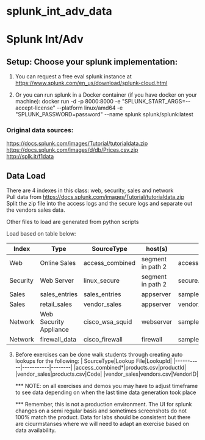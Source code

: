 # splunk_int_adv_data

# Splunk Int/Adv

## Setup: Choose your splunk implementation:
1. You can request a free eval splunk instance at https://www.splunk.com/en_us/download/splunk-cloud.html

2. Or you can run splunk in a Docker container (if you have docker on your machine): docker run -d -p 8000:8000 -e "SPLUNK_START_ARGS=--accept-license" --platform linux/amd64 -e "SPLUNK_PASSWORD=password" --name splunk splunk/splunk:latest

### Original data sources:
https://docs.splunk.com/images/Tutorial/tutorialdata.zip <br>
https://docs.splunk.com/images/d/db/Prices.csv.zip <br>
http://splk.it/f1data

## Data Load
There are 4 indexes in this class: web, security, sales and network <br>
Pull data from https://docs.splunk.com/images/Tutorial/tutorialdata.zip <br>
Split the zip file into the access logs and the secure logs and separate out the vendors sales data. <br>


Other files to load are generated from python scripts

Load based on table below:

| Index |   Type |                    SourceType  |      host(s)    |    Source (File)			 |
| ----- | ------ | -------------------------------| -------------| ----------------------|
| Web		| Online Sales |		          access_combined	|	segment in path 2|		access.zip   |
| Security|	   Web Server		|            linux_secure	 |	  segment in path 2	|	secure.zip  |
| Sales		 |    sales_entries |		        sales_entries |		  appserver |		sample_sales_entries_data.json  |
| Sales		 |    retail_sales	|	          vendor_sales	|	  appserver |		vendor_sales.log  |
| Network	|	   Web Security Appliance |	  cisco_wsa_squid |		webserver |		sample_cisco_wsa_sqid_data.json  |
| Network	|	   firewall_data	|	        cisco_firewall |		firewall	|	sample_cisco_firewall_data.json  |


3. Before exercises can be done walk students through creating auto lookups for the following:
   | SourceType|Lookup File|LookupId|
   |-----------|-----------|--------|
   |access_combined*|products.csv|productId|
   |vendor_sales|products.csv|Code|
   |vendor_sales|vendors.csv|VendorID|


   *** NOTE: on all exercises and demos you may have to adjust timeframe to see data depending on when the last time data generation took place

   *** Remember, this is not a production environment. The UI for splunk changes on a semi regular basis and sometimes screenshots do not 100% match the product. Data for labs should be consistent but there are cicurmstanses where we will need to adapt an exercise based on data availability.
